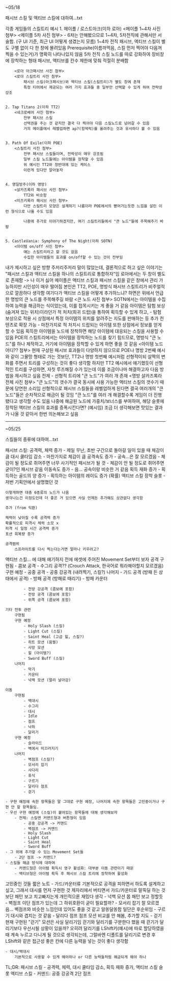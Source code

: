 ~05/18

패시브 스킬 및 액티브 스킬에 대하여...txt

각종 게임들의 스킬트리 예시
    1. 메이플 / 로스트아크(이하 로아)
        <메이플 1~4차 사진 첨부>
        <메이플 5차 사진 첨부>
            - 6차는 안해봤으므로 1~4차, 5차전직에 관해서만 서술함. (구 UI 기준, 최근 UI 어떻게 생겼는지 모름)
                1~4차 전직
                    패시브, 액티브 스킬이 별도 구별 없이 다 한 창에 몰려있음
                    Prerequisite(이름까먹음, 스킬 먼저 찍어야 다음꺼 찍을 수 있는거)가 명확히 나타나있지 않음
                5차 전직
                    스킬 노드를 따로 강화하여 장비창에 장착하는 형태
                    패시브, 액티브를 칸수 제한에 맞춰 적절히 분배함

        <로아 아크패시브 사진 첨부>
        <로아 스킬트리 사진 첨부>
            패시브 스킬(아크패시브)와 액티브 스킬(스킬트리)가 별도 창에 존재
            특정 티어에서 제공되는 여러 가지 효과들 중 일부만 선택할 수 있게 하여 전략성 강조


    2. Tap Titans 2(이하 TT2)
        <네크로베어 사진 첨부>
            전부 패시브 스킬
            선택권을 주는 것 같지만 결국 다 찍어야 다음 스킬노드로 넘어갈 수 있음
            거의 메이플에서 레벨업하면 ap?(힘덱럭)를 올려주는 것과 유사하다 볼 수 있음


    3. Path Of Exile(이하 POE)
        <스킬트리 사진 첨부>
            전부 패시브 스킬들이며, 전략성이 매우 강조됨
            일부 스킬 노드들에는 아이템을 장착할 수 있음
            위 예시인 TT2와 정반대에 있는 케이스
            이런게 있다만 알아놓자


    4. 명일방주(이하 명방)
        <살카즈록라 패시브 사진 첨부>
            TT2와 비슷함
        <미즈키록라 패시브 사진 첨부>
            다만 스킬트리 모양은 설계하기 나름이라 POE에서의 뻗어가는듯한 느낌을 살린 이런 형식으로 나올 수도 있음
            
            나중에 추가로 이야기하겠지만, 여기 스킬트리들에서 "큰 노드"들에 주목해주기 바람


    5. CastleVania: Symphony of The Night(이하 SOTN)
        <아이템 on/off 사진 첨부>
            얘는 스킬트리라고 할 것도 없음
            수집한 아이템들의 효과를 on/off할 수 있는 것이 전부임


내가 제시하고 싶은 방향
    주저리주저리 말이 많았는데, 결론적으로 하고 싶은 이야기는 "패시브 스킬과 액티브 스킬을 하나의 스킬트리로 통합하자"임
    로아에서는 두 창이 별도로 존재함 -> 나 이거 싫어
    메이플은 액티브 스킬과 패시브 스킬을 같은 창에서 관리 가능하지만 시인성이 매우 떨어짐
    본인은 TT2, POE, 명방식 패시브 스킬트리가 비주얼적으로 깔끔하다 생각함
    여기다가 액티브 스킬을 어떻게 추가하느냐? 하면은 위에서 언급한 명방의 큰 노드를 주목해주길 바람
    <큰 노드 사진 첨부>
    SOTN에서는 아이템을 수집하여 능력을 해금하는 식이었는데, 이를 접목시키는 게 좋을 거 같음
    아이템은 탐험 보상(숨겨져 있는 위치)이라던가 적 처치(희귀 드랍)을 통하여 획득할 수 있게 하고,
        - 탐험 보상으로 적용 시 상점에서 특정 아이템의 위치를 알려주는 지도를 판매하는 등 추가 컨텐츠로 확장 가능
        - 마찬가지로 적 처치시 드랍되는 아이템 또한 상점에서 정보를 얻게 할 수 있음
    획득한 아이템을 노드에 장착하면 해당 아이템에 대응되는 스킬을 사용할 수 있음
    POE의 스킬트리에서는 아이템을 장착하는 노드를 찾기 힘드므로, 명방식 "큰 노드"를 하나 제작하고, 거기에 아이템을 장착할 수 있게 하면 좋을 것 같음
    <아이템 노드 어디?? 첨부>
    현재 구상된 패시브 효과들이 다양하지 않으므로 POE나 명방 2번째 예시와 같이 그물망 형태로 가는 것보단, TT2나 명방 첫번째 예시처럼 선형적이되 살짝의 변화를 주면서 트리를 구성하는 것이 좋다 생각함
    하지만 TT2 예시에서 얘기했듯이 선형적인 트리를 구성하면, 자칫 루즈해질 수가 있는데 이를 조금이나마 해결하고자 다음 방법을 제시하고 싶음
    전제 - 선형적 트리에 "큰 노드"가 여러 개 존재
        <명방 살카즈록라 전체 사진 첨부>
        "큰 노드"의 갯수가 결국 동시에 사용 가능한 액티브 스킬의 갯수기 때문에 당연한 소리임
        선형적으로 패시브 스킬들을 레벨업하게 된다면 결국 여러개의 "큰 노드"들은 순차적으로 해금이 될 것임
        "큰 노드"를 여러 개 해결할수록 게임이 더 진행됐다고 생각할 수도 있음
        나중에 해금된 노드에 가중치/보너스를 부여하여, 해당 슬롯에 장착된 액티브 스킬의 효과를 증폭시킨다면? (예시임)
        조금 더 생각해보면 맛있는 결과가 나올 것 같아서 한번 의논해보고 싶음

--------------------------------------------------------------------------------------

~05/25

스킬들의 종류에 대하여...txt

패시브 스킬: 
    공격력, 체력 증가
        - 제일 무난, 초반 구간으로 돌아갈 일이 있을 때 체감이 큼
    대시 쿨타임 감소
        - 마찬가지로 체감이 큼
    공격속도 증가
        - 공속...은 잘 모르겠음
        - 체감이 될 정도로 쥐어주면 너무 사기적인 패시브가 될 것
        - 체감이 안 될 정도로 쥐어주면 굳이?인 패시브 같음
    이동속도 증가
        - 음... 공속이랑 비슷한 거 같음
    획득 재화 증가
        - 획득하는 골드의 양 증가
        - 획득하는 아이템의 레이도 증가 (확률)
    액티브 스킬 장착 슬롯
        - 저번 기획안에서 설명했던 것

    이렇게하면 대충 6종류의 노드가 나옴
    생각나는건 이정도인데 더 좋은 거 있으면 사실 언제든 추가해도 상관없다 생각함

    추가 (from 익환)

    체력이 낮아질 수록 공격력 증가
    확률적으로 피격시 체력 소모 x
    피격 시 일정 시간 공격력 증가
    포션 회복량 증가

    공격범위
        스프라이트를 다시 찍는다는거면 얼마나 키우려고?


액티브 스킬... 에 대해 얘기하지 전에 에셋에 주어진 Movement Set부터 보자
    공격
        구현됨
            - 콤보 공격
            - 수그리 공격?? (Crouch Attack, 한국어로 뭐라해야할지 모르겠음)
        구현 예정
            - 공중 공격
            - 공중 강공격 (내려찍기, 스킬?)
        나머지
            - 가드 공격 (방패 든 상태에서 공격)
            - 방패 공격 (방패로 때리기)
            - 방패 카운터

            - 전방 강공격 (콤보에 포함)
            - 전방 공격 (콤보에 포함)
            - 위쪽 공격 (콤보에 포함)

    기타 전투 관련
        구현됨
        구현 예정
            - Holy Slash (스킬)
            - Light Cut (스킬)
            - Saint Heal (고급 힐, 스킬?)
            - 히트 모션 (움찔)
            - 사망 모션
            - 힐 (아이템?)
            - Sword Buff (스킬)
        나머지
            - 막기
            - 카운터
            - 넉백 모션 (멀리 날아감)
    
    이동
        구현됨
            - 백대시
            - 수그리
            - 대시
            - Idle
            - 점프
            - 낙하
            - 달리기
        구현 예정
            - 슬라이드
            - 벽에서 미끄러지기
        나머지
            - 벽점프 (스킬?)
            - 모서리 잡기
            - 사다리
            - 휴식
            - 구르기
            - 달리다 점프
            - 걷기
    
    - 구현 예정에 속한 항목들은 말 그대로 구현 예정, 나머지에 속한 항목들은 고민중이거나 구현 안 할 항목들임.
    - 우선 구현 예정에 (스킬)이 붙어있는 항목들에 대해 생각해보자
        - 전제: 스킬엔 커맨드형과 버튼형이 있음
            - 공중 강공격 -> 커맨드
            - 벽점프 -> 커맨드
            - Holy Slash
            - Light Cut
            - Saint Heal
            - Sword Buff
    - 그 외에 추가할 수 있는 Movement Set들
        - 2단 점프 -> 커맨드?
    - 스킬들 해금 방식에 대하여    
        - 커맨드형은 아이템 획득시 영구 활성화: 대부분 이동 관련이기 때문
        - 액티브형은 아이템 획득 후 패시브 스킬 트리에 장착하여 활성화

고민중인 것들 짧은 노트
    - 가드/카운터류
        기본적으로 공격을 피하면서 하도록 설계하고싶고, 그래서 대시를 먼저 구현한 것
        제자리에서 버티면서 가드/카운터로 말뚝딜 하는 것 보단 패턴 보고 치고빠지는게 개인적으론 재밌다 생각
    - 넉백 모션
        몹 패턴 보고 정할듯
    - 벽점프
        이단 점프가 있는데 그 하위호환이 굳이 필요할까?
    - 모서리 잡기
        잘 모르겠음... 벽점프와 비슷한 느낌인데 있어도 좋을 것 같고 알쏭달쏭함
        일단은 후순위임
    - 구르기
        대시와 겹치는 것 같음
    - 달리다 점프
        점프 모션 비교를 안 해봄, 추가할 지도
    - 걷기
        현재 구현된 "걷기" 모션은 사실 달리기임
        걷기와 달리기를 구분한다 했을 때 걷기가 달리기보다 우선시될 상황이 있을까?
        오히려 달리기를 LShift키(예시)에 따로 할당하였을 때 계속 누르고 다니게 될 것으로 생각되는데, 그럴바엔 디폴트를 달리기로 변경 후 LShift와 같은 접근성 좋은 칸에 다른 능력을 넣는 것이 좋다 생각함

    - 대시/백대시
        기본적으로 사용할 수 있게 해야하나 or 다른 능력들처럼 해금되게 해야 하나

TL;DR:
    패시브 스킬
        - 공격력, 체력, 대시 쿨타임 감소, 획득 재화 증가, 액티브 스킬 슬롯
    액티브 스킬
        - 커맨드:
            공중 강공격
            2단 점프